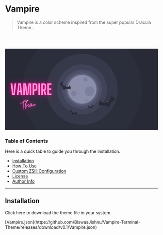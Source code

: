# Vampire 
> Vampire is a color scheme inspired from the super popular Dracula Theme . 
<br>
<br/>

![Project Banner](./Images/Banner.png)

### Table of Contents
Here is a quick table to guide you through the installation.

- [Installation](#Installation)
- [How To Use](#How-To-Use)
- [Custom ZSH Configuration](#Custom-ZSH-Configuration)
- [License](#license)
- [Author Info](#author-info)

---




## Installation
<p>
Click here to download the theme file in your system.
<p/>
[Vampire.json](https://github.com/BiswasJishnu/Vampire-Terminal-Theme/releases/download/v0.1/Vampire.json)
